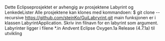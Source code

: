 
Dette Eclipseprosjektet er avhengig av prosjektene Labyrint og LenkedeLister
Alle prosjektene kan klones med kommandoen:
$ git clone --recursive https://github.com/steinKo/GuiLabryrint.git
main funksjonen er i klassen LabyrintApplication.
Skriv inn filnavn for en labyrint som argument.
Labyrinter ligger i filene *.in
 Andvent Eclipse Oxygen.1a Release (4.7.1a) til utvikling
